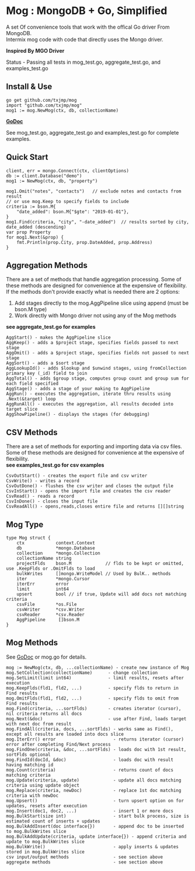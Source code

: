 # Mog : MongoDB + Go, Simplified

A set Of convenience tools that work with the offical Go driver From MongoDB.  
Intermix mog code with code that directly uses the Mongo driver.  

**Inspired By MGO Driver** 

Status - Passing all tests in mog_test.go, aggregate_test.go, and examples_test.go  
  
## Install & Use
```
go get github.com/txjmp/mog
import "github.com/txjmp/mog"
mog1 := mog.NewMog(ctx, db, collectionName)
```
**[GoDoc](https://godoc.org/github.com/txjmp/mog)**

See mog_test.go, aggregate_test.go and examples_test.go for complete examples.

## Quick Start
```
client, err = mongo.Connect(ctx, clientOptions)
db := client.Database("demo")
mog1 := NewMog(ctx, db, "property")

mog1.Omit("notes", "contacts")   // exclude notes and contacts from result
// or use mog.Keep to specify fields to include
criteria := bson.M{
	"date_added": bson.M{"$gte": "2019-01-01"},
}
mog1.Find(criteria, "city", "-date_added")  // results sorted by city, date_added (descending)
var prop Property
for mog1.Next(&prop) {
	fmt.Println(prop.City, prop.DateAdded, prop.Address)
}
```
## Aggregation Methods
There are a set of methods that handle aggregation processing. Some of these methods are designed for convenience at the expensive of flexibility. If the methods don't provide exactly what is needed there are 2 options:
1. Add stages directly to the mog.AggPipeline slice using append (must be bson.M type)
2. Work directly with Mongo driver not using any of the Mog methods  

**see aggregate_test.go for examples**
```
AggStart() - makes the AggPipeline slice 
AggKeep() - adds a $project stage, specifies fields passed to next stage
AggOmit() - adds a $project stage, specifies fields not passed to next stage
AggSort() - adds a $sort stage
AggLookupId() - adds $lookup and $unwind stages, using fromCollection primary key (_id) field to join
AggTotal() - adds $group stage, computes group count and group sum for each field specified
AggStage() - adds a stage of your making to AggPipeline
AggRun() - executes the aggregation, iterate thru results using .Next(&target) loop
AggRunAll() - executes the aggregation, all results decoded into target slice
AggShowPipeline() - displays the stages (for debugging)
```
## CSV Methods
There are a set of methods for exporting and importing data via csv files. Some of these methods are designed for convenience at the expensive of flexibility.  
**see examples_test.go for csv examples**
```
CsvOutStart() - creates the export file and csv writer
CsvWrite() - writes a record
CsvOutDone() - flushes the csv writer and closes the output file
CsvInStart() - opens the import file and creates the csv reader
CsvRead() - reads a record
CsvInDone() - closes the input file
CsvReadAll() - opens,reads,closes entire file and returns [][]string
```
## Mog Type
```
type Mog struct {
	ctx            context.Context
	db             *mongo.Database
	collection     *mongo.Collection
	collectionName string
	projectFlds    bson.M             // flds to be kept or omitted, use .KeepFlds or .OmitFlds to load
	bulkWrites     []mongo.WriteModel // Used by BulK.. methods
	iter           *mongo.Cursor
	iterErr        error
	limit          int64
	upsert         bool // if true, Update will add docs not matching criteria
	csvFile        *os.File
	csvWriter      *csv.Writer
	csvReader      *csv.Reader
	AggPipeline		[]bson.M
}	
```
## Mog Methods
See [GoDoc](https://godoc.org/github.com/txjmp/mog) or mog.go for details.  
```
mog := NewMog(ctx, db, ...collectionName) - create new instance of Mog
mog.SetCollection(collectionName)      - change collection
mog.SetLimit(limit int64)              - limit results, resets after execution
mog.KeepFlds(fld1, fld2, ...)          - specify flds to return in Find results
mog.OmitFlds(fld1, fld2, ...)          - specify flds to omit from Find results
mog.Find(criteria, ...sortFlds)        - creates iterator (cursor), nil criteria returns all docs
mog.Next(&doc)                         - use after Find, loads target with next doc from result
mog.FindAll(criteria, docs, ...sortFlds) - works same as Find(), except all results are loaded into docs slice
mog.IterErr() error					     - returns iterator (cursor) error after completing Find/Next process
mog.FindOne(criteria, &doc, ...sortFlds) - loads doc with 1st result, sortFlds optional
mog.FindId(docId, &doc) 				 - loads doc with result having matching id
mog.Count(criteria) 					 - returns count of docs matching criteria
mog.Update(criteria, update)  			 - update all docs matching criteria using update object
mog.Replace(criteria, newDoc)  			 - replace 1st doc matching criteria with newDoc
mog.Upsert()						     - turn upsert option on for updates, resets after execution
mog.Insert(doc1, doc2, ...)  			 - insert 1 or more docs
mog.BulkStart(size int)					 - start bulk process, size is estimated count of inserts + updates
mog.BulkAddInsert(doc interface{}) 		 - append doc to be inserted to mog.BulkWrites slice
mog.BulkAddUpdate(criteria, update interface{}) - append criteria and update to mog.BulkWrites slice
mog.BulkWrite()			                 - apply inserts & updates stored in mog.BulkWrites slice
csv input/output methods                 - see section above
aggregate methods                        - see section above
```
